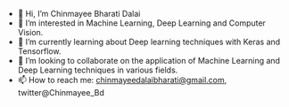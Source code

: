 - 👋 Hi, I’m Chinmayee Bharati Dalai
- 👀 I’m interested in Machine Learning, Deep Learning and Computer Vision.
- 🌱 I’m currently learning about Deep learning techniques with Keras and Tensorflow.
- 💞️ I’m looking to collaborate on the application of Machine Learning and Deep Learning techniques in various fields.
- 📫 How to reach me: chinmayeedalaibharati@gmail.com, twitter@Chinmayee_Bd


<!---
chinmayeeb96/chinmayeeb96 is a ✨ special ✨ repository because its `README.md` (this file) appears on your GitHub profile.
You can click the Preview link to take a look at your changes.
--->
